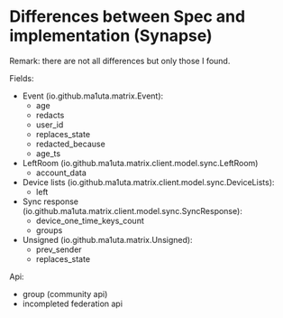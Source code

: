 # Differences between Spec and implementation (Synapse)

Remark: there are not all differences but only those I found.

Fields:
* Event (io.github.ma1uta.matrix.Event):
    * age
    * redacts
    * user_id
    * replaces_state
    * redacted_because
    * age_ts
* LeftRoom (io.github.ma1uta.matrix.client.model.sync.LeftRoom)
    * account_data
* Device lists (io.github.ma1uta.matrix.client.model.sync.DeviceLists):
    * left
* Sync response (io.github.ma1uta.matrix.client.model.sync.SyncResponse):
    * device_one_time_keys_count
    * groups
* Unsigned (io.github.ma1uta.matrix.Unsigned):
    * prev_sender
    * replaces_state
 
Api:
* group (community api)
* incompleted federation api
